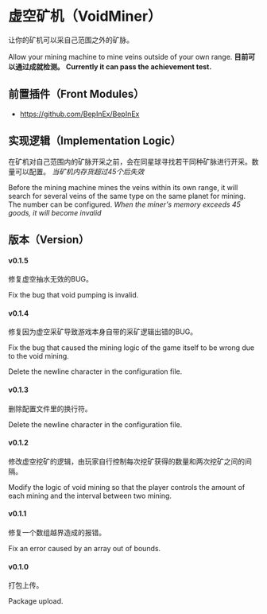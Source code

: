 # 虚空矿机（VoidMiner）
让你的矿机可以采自己范围之外的矿脉。

Allow your mining machine to mine veins outside of your own range. 
**目前可以通过成就检测。**
**Currently it can pass the achievement test.** 

## 前置插件（Front Modules）
- https://github.com/BepInEx/BepInEx

## 实现逻辑（Implementation Logic）
在矿机对自己范围内的矿脉开采之前，会在同星球寻找若干同种矿脉进行开采。数量可以配置。
*当矿机内存货超过45个后失效*

Before the mining machine mines the veins within its own range, it will search for several veins of the same type on the same planet for mining. The number can be configured.
*When the miner's memory exceeds 45 goods, it will become invalid* 

## 版本（Version）
#### v0.1.5
修复虚空抽水无效的BUG。

Fix the bug that void pumping is invalid. 

#### v0.1.4
修复因为虚空采矿导致游戏本身自带的采矿逻辑出错的BUG。

Fix the bug that caused the mining logic of the game itself to be wrong due to the void mining.

Delete the newline character in the configuration file. 
#### v0.1.3
删除配置文件里的换行符。

Delete the newline character in the configuration file. 
#### v0.1.2
修改虚空挖矿的逻辑，由玩家自行控制每次挖矿获得的数量和两次挖矿之间的间隔。

Modify the logic of void mining so that the player controls the amount of each mining and the interval between two mining. 
#### v0.1.1
修复一个数组越界造成的报错。

Fix an error caused by an array out of bounds. 

#### v0.1.0 
打包上传。

Package upload. 
